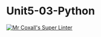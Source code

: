# Unit5-03-Python
[![Mr Coxall's Super Linter](https://github.com/ICS3UC-Programming-AngelI/Unit5-03-Python/workflows/Mr%20Coxall's%20Super%20Linter/badge.svg)](https://github.com/ICS3UC-Programming-AngelI/Unit5-03-Python/actions/)
